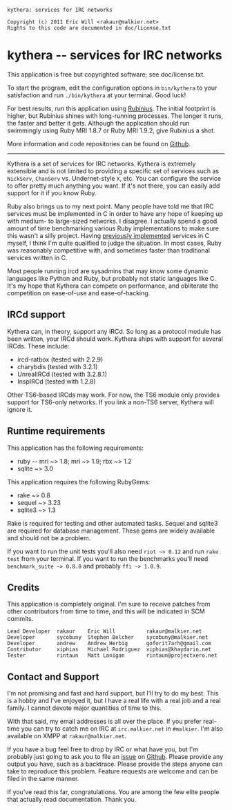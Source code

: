     kythera: services for IRC networks

    Copyright (c) 2011 Eric Will <rakaur@malkier.net>
    Rights to this code are documented in doc/license.txt

kythera -- services for IRC networks
==========================================

This application is free but copyrighted software; see doc/license.txt.

To start the program, edit the configuration options in `bin/kythera` to
your satisfaction and run `./bin/kythera` at your terminal. Good luck!

For best results, run this application using [Rubinius][]. The initial footprint
is higher, but Rubinius shines with long-running processes. The longer it runs,
the faster and better it gets. Although the application should run swimmingly
using Ruby MRI 1.8.7 or Ruby MRI 1.9.2, give Rubinius a shot.

More information and code repositories can be found on [Github][].

[rubinius]: http://rubini.us/
[github]: http://github.com/rakaur/kythera/

--------------------------------------------------------------------------------

Kythera is a set of services for IRC networks. Kythera is extremely extensible
and is not limited to providing a specific set of services such as `NickServ`,
`ChanServ` vs. Undernet-style `X`, etc. You can configure the service to offer
pretty much anything you want. If it's not there, you can easily add support
for it if you know Ruby.

Ruby also brings us to my next point. Many people have told me that IRC services
must be implemented in C in order to have any hope of keeping up with medium-
to large-sized networks. I disagree. I actually spend a good amount of time
benchmarking various Ruby implementations to make sure this wasn't a silly
project. Having [previously implemented][shrike] services in C myself, I think
I'm quite qualified to judge the situation. In most cases, Ruby was reasonably
competitive with, and sometimes faster than traditional services written in C.

Most people running ircd are sysadmins that may know some dynamic languages
like Python and Ruby, but probably not static languages like C. It's my hope
that Kythera can compete on performance, and obliterate the competition on
ease-of-use and ease-of-hacking.

[shrike]: http://github.com/rakaur/shrike/

## IRCd support ##

Kythera can, in theory, support any IRCd. So long as a protocol module has
been written, your IRCd should work. Kythera ships with support for several
IRCds. These include:

  * ircd-ratbox (tested with 2.2.9)
  * charybdis (tested with 3.2.1)
  * UnrealIRCd (tested with 3.2.8.1)
  * InspIRCd (tested with 1.2.8)

Other TS6-based IRCds may work. For now, the TS6 module only provides support
for TS6-only networks. If you link a non-TS6 server, Kythera will ignore it.

## Runtime requirements ##

This application has the following requirements:

  * ruby -- mri ~> 1.8; mri ~> 1.9; rbx ~> 1.2
  * sqlite ~> 3.0

This application requires the following RubyGems:

  * rake ~> 0.8
  * sequel ~> 3.23
  * sqlite3 ~> 1.3

Rake is required for testing and other automated tasks. Sequel and sqlite3 are
required for database management. These gems are widely available and should
not be a problem.

If you want to run the unit tests you'll also need `riot ~> 0.12` and run
`rake test` from your terminal. If you want to run the benchmarks you'll
need `benchmark_suite ~> 0.8.0` and probably `ffi ~> 1.0.9`.

## Credits ##

This application is completely original. I'm sure to receive patches from other
contributors from time to time, and this will be indicated in SCM commits.

    Lead Developer  rakaur    Eric Will          rakaur@malkier.net
    Developer       sycobuny  Stephen Belcher    sycobuny@malkier.net
    Developer       andrew    Andrew Herbig      goforit7arh@gmail.com
    Contributor     xiphias   Michael Rodriguez  xiphias@khaydarin.net
    Tester          rintaun   Matt Lanigan       rintaun@projectxero.net
    
## Contact and Support ##

I'm not promising and fast and hard support, but I'll try to do my best. This
is a hobby and I've enjoyed it, but I have a real life with a real job and
a real family. I cannot devote major quantities of time to this.

With that said, my email addresses is all over the place. If you prefer
real-time you can try to catch me on IRC at `irc.malkier.net` in `#malkier`.
I'm also available on XMPP at `rakaur@malkier.net`.

If you have a bug feel free to drop by IRC or what have you, but I'm probably
just going to ask you to file an [issue][] on [Github][]. Please provide any
output you have, such as a backtrace. Please provide the steps anyone can take
to reproduce this problem. Feature requests are welcome and can be filed in
the same manner.

If you've read this far, congratulations. You are among the few elite people
that actually read documentation. Thank you.

[issue]: https://github.com/rakaur/kythera/issues
